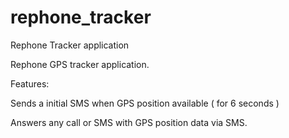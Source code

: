 # rephone_tracker
Rephone Tracker application

Rephone GPS tracker application.

Features:

Sends a initial SMS when GPS position available ( for 6 seconds )

Answers any call or SMS with GPS position data via SMS.
